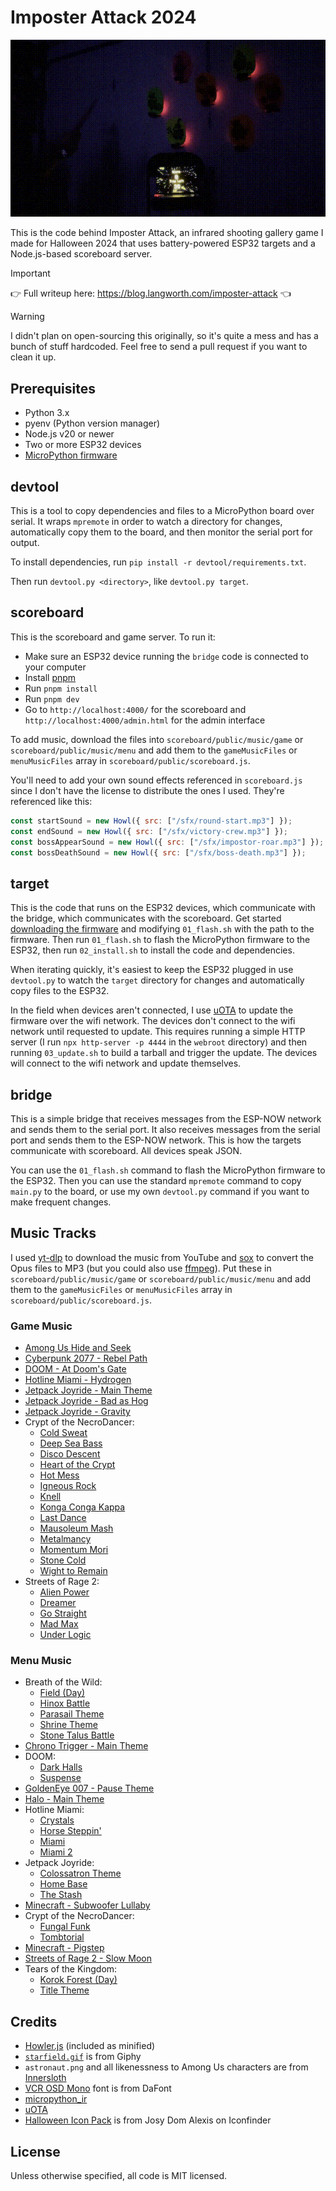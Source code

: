 # Imposter Attack 2024

![looping video of gameplay using a wand](./gameplay-wand.gif)

This is the code behind Imposter Attack, an infrared shooting gallery game I made for Halloween 2024 that uses battery-powered ESP32 targets and a Node.js-based scoreboard server.

> [!IMPORTANT]
> 👉 Full writeup here: https://blog.langworth.com/imposter-attack 👈

> [!WARNING]
> I didn't plan on open-sourcing this originally, so it's quite a mess and has a bunch of stuff hardcoded. Feel free to send a pull request if you want to clean it up.

## Prerequisites

- Python 3.x
- pyenv (Python version manager)
- Node.js v20 or newer
- Two or more ESP32 devices
- [MicroPython firmware](https://micropython.org/download/ESP32_GENERIC/)

## devtool

This is a tool to copy dependencies and files to a MicroPython board over serial. It wraps `mpremote` in order to watch a directory for changes, automatically copy them to the board, and then monitor the serial port for output.

To install dependencies, run `pip install -r devtool/requirements.txt`.

Then run `devtool.py <directory>`, like `devtool.py target`.

## scoreboard

This is the scoreboard and game server. To run it:

- Make sure an ESP32 device running the `bridge` code is connected to your computer
- Install [pnpm](https://pnpm.io/installation)
- Run `pnpm install`
- Run `pnpm dev`
- Go to `http://localhost:4000/` for the scoreboard and `http://localhost:4000/admin.html` for the admin interface

To add music, download the files into `scoreboard/public/music/game` or `scoreboard/public/music/menu` and add them to the `gameMusicFiles` or `menuMusicFiles` array in `scoreboard/public/scoreboard.js`.

You'll need to add your own sound effects referenced in `scoreboard.js` since I don't have the license to distribute the ones I used. They're referenced like this:

```js
const startSound = new Howl({ src: ["/sfx/round-start.mp3"] });
const endSound = new Howl({ src: ["/sfx/victory-crew.mp3"] });
const bossAppearSound = new Howl({ src: ["/sfx/impostor-roar.mp3"] });
const bossDeathSound = new Howl({ src: ["/sfx/boss-death.mp3"] });
```

## target

This is the code that runs on the ESP32 devices, which communicate with the bridge, which communicates with the scoreboard. Get started [downloading the firmware](https://micropython.org/download/ESP32_GENERIC/) and modifying `01_flash.sh` with the path to the firmware. Then run `01_flash.sh` to flash the MicroPython firmware to the ESP32, then run `02_install.sh` to install the code and dependencies.

When iterating quickly, it's easiest to keep the ESP32 plugged in use `devtool.py` to watch the `target` directory for changes and automatically copy files to the ESP32.

In the field when devices aren't connected, I use [uOTA](https://github.com/mkomon/uota) to update the firmware over the wifi network. The devices don't connect to the wifi network until requested to update. This requires running a simple HTTP server (I run `npx http-server -p 4444` in the `webroot` directory) and then running `03_update.sh` to build a tarball and trigger the update. The devices will connect to the wifi network and update themselves.

## bridge

This is a simple bridge that receives messages from the ESP-NOW network and sends them to the serial port. It also receives messages from the serial port and sends them to the ESP-NOW network. This is how the targets communicate with scoreboard. All devices speak JSON.

You can use the `01_flash.sh` command to flash the MicroPython firmware to the ESP32. Then you can use the standard `mpremote` command to copy `main.py` to the board, or use my own `devtool.py` command if you want to make frequent changes.

## Music Tracks

I used [yt-dlp](https://github.com/yt-dlp/yt-dlp) to download the music from YouTube and [sox](https://sox.sourceforge.net/) to convert the Opus files to MP3 (but you could also use [ffmpeg](https://ffmpeg.org/)). Put these in `scoreboard/public/music/game` or `scoreboard/public/music/menu` and add them to the `gameMusicFiles` or `menuMusicFiles` array in `scoreboard/public/scoreboard.js`.

### Game Music

- [Among Us Hide and Seek](https://www.youtube.com/watch?v=0bnSKWV4t8E)
- [Cyberpunk 2077 - Rebel Path](https://www.youtube.com/watch?v=AGsjA1pXajk)
- [DOOM - At Doom's Gate](https://www.youtube.com/watch?v=BSsfjHCFosw)
- [Hotline Miami - Hydrogen](https://www.youtube.com/watch?v=SNE2oCZH_4k)
- [Jetpack Joyride - Main Theme](https://www.youtube.com/watch?v=MiUjLJJligs)
- [Jetpack Joyride - Bad as Hog](https://www.youtube.com/watch?v=ER8GWCPvvCU)
- [Jetpack Joyride - Gravity](https://www.youtube.com/watch?v=KUUPG3jqS8o)
- Crypt of the NecroDancer:
  - [Cold Sweat](https://www.youtube.com/watch?v=_-NcLHvn2I0&list=PLhFC8pd7oZvwJYhjmpZVyaKG7CUNoVvae&index=16)
  - [Deep Sea Bass](https://www.youtube.com/watch?v=Sr1naG_GSAs&list=PLhFC8pd7oZvwJYhjmpZVyaKG7CUNoVvae&index=22)
  - [Disco Descent](https://www.youtube.com/watch?v=fvyXOXbi8kE&list=PLhFC8pd7oZvwJYhjmpZVyaKG7CUNoVvae&index=4)
  - [Heart of the Crypt](https://www.youtube.com/watch?v=nTYiuhX6kf0&list=PLhFC8pd7oZvwJYhjmpZVyaKG7CUNoVvae&index=20)
  - [Hot Mess](https://www.youtube.com/watch?v=40kBkxknDGk&list=PLhFC8pd7oZvwJYhjmpZVyaKG7CUNoVvae&index=17)
  - [Igneous Rock](https://www.youtube.com/watch?v=Wvnb42Lp4AY&list=PLhFC8pd7oZvwJYhjmpZVyaKG7CUNoVvae&index=13)
  - [Knell](https://www.youtube.com/watch?v=ftyE2w1CUFs&list=PLhFC8pd7oZvwJYhjmpZVyaKG7CUNoVvae&index=23)
  - [Konga Conga Kappa](https://www.youtube.com/watch?v=WUAq7-YpO0w&list=PLhFC8pd7oZvwJYhjmpZVyaKG7CUNoVvae&index=7)
  - [Last Dance](https://www.youtube.com/watch?v=_yBqlPVmfX0&list=PLhFC8pd7oZvwJYhjmpZVyaKG7CUNoVvae&index=25)
  - [Mausoleum Mash](https://www.youtube.com/watch?v=PH-fHEZWxWc&list=PLhFC8pd7oZvwJYhjmpZVyaKG7CUNoVvae&index=6)
  - [Metalmancy](https://www.youtube.com/watch?v=C8sSkxgmueA&list=PLhFC8pd7oZvwJYhjmpZVyaKG7CUNoVvae&index=11)
  - [Momentum Mori](https://www.youtube.com/watch?v=nZiorkb9F1M&list=PLhFC8pd7oZvwJYhjmpZVyaKG7CUNoVvae&index=24)
  - [Stone Cold](https://www.youtube.com/watch?v=MJ-yuVymMLw&list=PLhFC8pd7oZvwJYhjmpZVyaKG7CUNoVvae&index=12)
  - [Wight to Remain](https://www.youtube.com/watch?v=am05YeWW-Mo&list=PLhFC8pd7oZvwJYhjmpZVyaKG7CUNoVvae&index=21)
- Streets of Rage 2:
  - [Alien Power](https://www.youtube.com/watch?v=_xC8PnEUmwY&list=PLB7F9A5456C337B43&index=10)
  - [Dreamer](https://www.youtube.com/watch?v=Xlb8UYuSIp8&list=PLB7F9A5456C337B43&index=9)
  - [Go Straight](https://www.youtube.com/watch?v=E5g-QHq925o&list=PLB7F9A5456C337B43&index=1)
  - [Mad Max](https://www.youtube.com/watch?v=i-lc624eNwY&list=PLB7F9A5456C337B43&index=19)
  - [Under Logic](https://www.youtube.com/watch?v=SauvTwBDpto&list=PLB7F9A5456C337B43&index=11)

### Menu Music

- Breath of the Wild:
  - [Field (Day)](https://www.youtube.com/watch?v=xGi23M_5lXg)
  - [Hinox Battle](https://www.youtube.com/watch?v=jv487XpKudE)
  - [Parasail Theme](https://www.youtube.com/watch?v=5vwWFYy9UA0)
  - [Shrine Theme](https://www.youtube.com/watch?v=4IakZtHzBL8)
  - [Stone Talus Battle](https://www.youtube.com/watch?v=z2vaSlpliEs)
- [Chrono Trigger - Main Theme](https://www.youtube.com/watch?v=-1LDIPBWjtU)
- DOOM:
  - [Dark Halls](https://www.youtube.com/watch?v=gKHOiTE_2sM)
  - [Suspense](https://www.youtube.com/watch?v=FMex4f8cwEY)
- [GoldenEye 007 - Pause Theme](https://www.youtube.com/watch?v=A7lLHJ6yfH0)
- [Halo - Main Theme](https://www.youtube.com/watch?v=0jXTBAGv9ZQ)
- Hotline Miami:
  - [Crystals](https://www.youtube.com/watch?v=AVblOqZBlJw)
  - [Horse Steppin'](https://www.youtube.com/watch?v=wa3qqfgp1Ns)
  - [Miami](https://www.youtube.com/watch?v=IKuA-m_6eOo&list=PLLKwfUfqCCODZUCwMBeMlv182Fy187gmA&index=6)
  - [Miami 2](https://www.youtube.com/watch?v=eFHtlECedPA&list=PLLKwfUfqCCODZUCwMBeMlv182Fy187gmA&index=7)
- Jetpack Joyride:
  - [Colossatron Theme](https://www.youtube.com/watch?v=YGENC5W77tw&list=PLrcFQHDS0yh34RuuXvEktAEBBFrcIWFFG&index=13)
  - [Home Base](https://www.youtube.com/watch?v=Cu3cbjfq4B0&list=PLrcFQHDS0yh34RuuXvEktAEBBFrcIWFFG&index=1)
  - [The Stash](https://www.youtube.com/watch?v=RUNDA23MGHA&list=PLrcFQHDS0yh34RuuXvEktAEBBFrcIWFFG&index=6)
- [Minecraft - Subwoofer Lullaby](https://www.youtube.com/watch?v=Gpd85y_iTxY)
- Crypt of the NecroDancer:
  - [Fungal Funk](https://www.youtube.com/watch?v=d-rvJ3ygqiU&list=PLhFC8pd7oZvwJYhjmpZVyaKG7CUNoVvae&index=8)
  - [Tombtorial](https://www.youtube.com/watch?v=1ZU6F0srCl0&list=PLhFC8pd7oZvwJYhjmpZVyaKG7CUNoVvae&index=1)
- [Minecraft - Pigstep](https://www.youtube.com/watch?v=R9eC3WBRKeY)
- [Streets of Rage 2 - Slow Moon](https://www.youtube.com/watch?v=Xeloqt4Wkcw&list=PLB7F9A5456C337B43&index=13)
- Tears of the Kingdom:
  - [Korok Forest (Day)](https://www.youtube.com/watch?v=h7otsWhLC80)
  - [Title Theme](https://www.youtube.com/watch?v=fcLKaNLN5Xg)

## Credits

- [Howler.js](https://howlerjs.com) (included as minified)
- [`starfield.gif`](https://giphy.com/gifs/starfield-pico8-l3vRnoppYtfEbemBO) is from Giphy
- `astronaut.png` and all likenessness to Among Us characters are from [Innersloth](https://www.innersloth.com/games/among-us/)
- [VCR OSD Mono](https://www.dafont.com/vcr-osd-mono.font) font is from DaFont
- [micropython_ir](https://github.com/peterhinch/micropython_ir)
- [uOTA](https://github.com/mkomon/uota)
- [Halloween Icon Pack](https://www.iconfinder.com/iconsets/halloween-01) is from Josy Dom Alexis on Iconfinder

## License

Unless otherwise specified, all code is MIT licensed.
